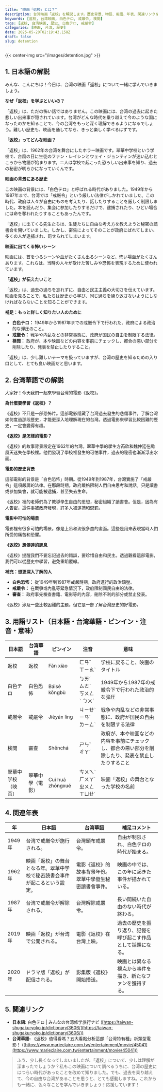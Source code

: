 ```yaml
---
title: "映画「返校」とは？"
description: 台湾映画「返校」を解説します。歴史背景、物語、用語、年表、関連リンクをまとめました。
keywords: [返校, 台湾映画, 白色テロ, 戒厳令, 検閲]
tags: [返校, 台湾映画, 歴史, 白色テロ, 戒厳令]
categories: [映画, 台湾, 歴史]
date: 2025-05-20T02:19:43.158Z
draft: false
slug: detention
---
```


{{< center-img src="/images/detention.jpg" >}}

## 1. 日本語の解説

みんな、こんにちは！今日は、台湾の映画「返校」について一緒に学んでいきましょう。

**なぜ「返校」を学ぶといいの？**

「返校」は、ただの怖い話ではありません。この映画には、台湾の過去に起きた悲しい出来事が隠されています。台湾がどんな時代を乗り越えて今のような国になったのかを知ることで、今の台湾をもっと深く理解できるようになるでしょう。難しい歴史も、映画を通してなら、きっと楽しく学べるはずです。

**「返校」ってどんな映画？**

「返校」は、1962年の台湾を舞台にしたホラー映画です。翠華中学校という学校で、台風の日に生徒のファン・レイシンとウェイ・ジョンティンが迷い込むところから物語が始まります。二人は学校で起こった恐ろしい出来事を知り、過去の秘密が明らかになっていくんです。

**映画の背景にある歴史**

この映画の背景には、「白色テロ」と呼ばれる時代がありました。1949年から1987年まで、台湾では「戒厳令」という厳しい法律がしかれていました。この時代、政府は人々が自由にものを考えたり、話したりすることを厳しく制限しました。本を読んだり、集会に参加したりするだけで、逮捕されたり、ひどい場合には命を奪われたりすることもあったんです。

「返校」に出てくる先生たちは、生徒たちに自由な考え方を教えようと秘密の読書会を開いていました。しかし、密告によってそのことが政府にばれてしまい、多くの人が逮捕され、罰せられてしまいます。

**映画に出てくる怖いシーン**

映画には、首をつるシーンや血がたくさん出るシーンなど、怖い場面がたくさんあります。これらは、当時の人々が受けた苦しみや恐怖を表現するために使われています。

**「返校」が伝えたいこと**

「返校」は、過去の過ちを忘れずに、自由と民主主義の大切さを伝えています。映画を見ることで、私たちは歴史から学び、同じ過ちを繰り返さないようにしなければならないことを知ることができます。

**補足：もっと詳しく知りたい人のために**

*   **白色テロ：** 1949年から1987年までの戒厳令下で行われた、政府による政治的な弾圧のこと。
*   **戒厳令：** 戦争や内乱などの非常事態に、政府が国民の自由を制限する法律。
*   **検閲：** 政府が、本や映画などの内容を事前にチェックし、都合の悪い部分を削除したり、発表を禁止したりすること。

「返校」は、少し難しいテーマを扱っていますが、台湾の歴史を知るための入り口として、とても良い映画だと思います。

## 2. 台湾華語での解説

大家好！今天我們一起來學習台灣的電影《返校》。

**為什麼要學習《返校》？**

《返校》不只是一部恐怖片。這部電影隱藏了台灣過去發生的悲傷事件。了解台灣如何度過那段歷史，才能更深入地理解現在的台灣。透過電影來學習比較困難的歷史，一定會變得有趣。

**《返校》是怎樣的電影？**

《返校》的故事背景設定在1962年的台灣。翠華中學的學生方芮欣和魏仲廷在颱風天迷失在學校裡。他們發現了學校裡發生的可怕事件，過去的秘密也漸漸浮出水面。

**電影的歷史背景**

這部電影的背景是「白色恐怖」時期。從1949年到1987年，台灣實施了「戒嚴令」這項嚴厲的法律。在那段時期，政府嚴格限制人們自由思考和說話。只是讀書或參加集會，就可能被逮捕，甚至失去生命。

《返校》裡的老師們為了教導學生自由的思想，秘密組織了讀書會。但是，因為有人告密，這件事被政府發現，許多人被逮捕和懲罰。

**電影中可怕的場景**

電影裡有很多可怕的場景，像是上吊和流很多血的畫面。這些是用來表現當時人們所受的痛苦和恐懼。

**《返校》想傳達的訊息**

《返校》提醒我們不要忘記過去的錯誤，要珍惜自由和民主。透過觀看這部電影，我們可以從歷史中學習，避免重蹈覆轍。

**補充：想更深入了解的人**

*   **白色恐怖：** 從1949年到1987年戒嚴時期，政府進行的政治鎮壓。
*   **戒嚴令：** 在戰爭或內亂等緊急情況下，政府限制國民自由的法律。
*   **審查：** 政府事先檢查書籍、電影等的內容，刪除不利的部分或禁止發表。

《返校》涉及一些比較困難的主題，但它是一部了解台灣歷史的好電影。

## 3. 用語リスト（日本語・台湾華語・ピンイン・注音・意味）

| 日本語     | 台湾華語   | ピンイン    | 注音      | 意味                                                        |
| -------- | -------- | -------- | -------- | ----------------------------------------------------------- |
| 返校       | 返校       | Fǎn xiào | ㄈㄢˇ ㄒㄧㄠˋ | 学校に戻ること、映画のタイトル                                           |
| 白色テロ     | 白色恐怖     | Báisè kǒngbù | ㄅㄞˊ ㄙㄜˋ ㄎㄨㄥˇ ㄅㄨˋ | 1949年から1987年の戒厳令下で行われた政治的な弾圧                          |
| 戒厳令      | 戒嚴令      | Jièyán lìng | ㄐㄧㄝˋ ㄧㄢˊ ㄌㄧㄥˋ | 戦争や内乱などの非常事態に、政府が国民の自由を制限する法律                       |
| 検閲       | 審查       | Shěnchá    | ㄕㄣˇ ㄔㄚˊ    | 政府が、本や映画などの内容を事前にチェックし、都合の悪い部分を削除したり、発表を禁止したりすること |
| 翠華中学校（映画） | 翠華中學（電影） | Cuì huá zhōngxué | ㄘㄨㄟˋ ㄏㄨㄚˊ ㄓㄨㄥ ㄒㄩㄝˊ | 映画「返校」の舞台となった学校の名前                                  |

## 4. 関連年表

| 年       | 日本語                                                              | 台湾華語                                                              | 補足コメント                                                                        |
| -------- | ----------------------------------------------------------------- | ----------------------------------------------------------------- | ----------------------------------------------------------------------------- |
| 1949年   | 台湾で戒厳令が施行される。                                                      | 台灣頒布戒嚴令。                                                         | 自由が制限され、白色テロの時代が始まる。                                                                 |
| 1962年   | 映画「返校」の舞台となる年。翠華中学校で秘密読書会事件が起こるという設定。                                   | 電影《返校》的故事背景年份。翠華中學發生秘密讀書會事件。                                               | 映画の中では、この年に起きた事件が描かれている。                                                               |
| 1987年   | 台湾で戒厳令が解除される。                                                      | 台灣解除戒嚴令。                                                         | 長い間続いた自由のない時代が終わる。                                                                   |
| 2019年   | 映画「返校」が台湾で公開される。                                                    | 電影《返校》在台灣上映。                                                        | 過去の歴史を振り返り、記憶を呼び起こす作品として話題になる。                                                        |
| 2020年   | ドラマ版「返校」が配信される。                                                      | 影集版《返校》開始播送。                                                        | 映画とは異なる視点から事件を描き、新たなファンを獲得する。                                                            |

## 5. 関連リンク

*   **日本語:** 白色テロ | みんなの台湾修学旅行ナビ ([https://taiwan-shugakuryoko.jp/dictionary/3606/](https://taiwan-shugakuryoko.jp/dictionary/3606/))
*   **台湾華語:** 《返校》值得看嗎？五大看點分析這部「台灣特有種」新類型電影！ ([https://www.marieclaire.com.tw/entertainment/movie/45041](https://www.marieclaire.com.tw/entertainment/movie/45041))

> ふう、少し長くなってしまいましたが、「返校」について、少しは理解が深まったでしょうか？私もこの映画について調べるうちに、台湾の歴史にはつらい時代があったことを改めて知りました。でも、過去を乗り越えて、今の自由な台湾があることを思うと、とても感動しますね。これからも一緒に、色々なことを学んでいきましょう！応援しています！
